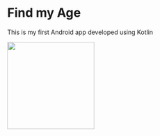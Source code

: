 # Find my Age

This is my first Android app developed using Kotlin

<img src="https://github.com/pedrolemoz/FindMyAge/tree/master/screenshot.png" width=200px/>
